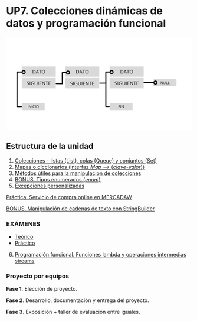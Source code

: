 # UP7. Colecciones dinámicas de datos y programación funcional
![estructuras](estructuras.png)

## Estructura de la unidad
1.  [Colecciones - listas (List), colas (Queue) y conjuntos (Set)]()
2.  [Mapas o diccionarios (interfaz _Map_ --> (_clave-valor_))]()
3.  [Métodos útiles para la manipulación de colecciones]()
4.  [BONUS. Tipos enumerados (_enum_)]()
5.  [Excepciones personalizadas]()

[Práctica. Servicio de compra online en MERCADAW]()

[BONUS. Manipulación de cadenas de texto con StringBuilder]()

### EXÁMENES
- [Teórico](6_EXAMEN_TEÓRICO_UD7.pdf)
- [Práctico](7_EXAMEN_PRÁCTICO_UD7.pdf)

6. [Programación funcional. Funciones lambda y operaciones intermedias streams]()

### Proyecto por equipos

  **Fase 1**. Elección de proyecto.
  
  **Fase 2**. Desarrollo, documentación y entrega del proyecto.
  
  **Fase 3**. Exposición + taller de evaluación entre iguales.
